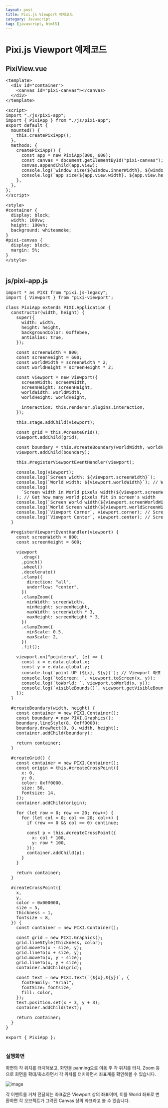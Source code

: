 ```yaml
---
layout: post
title: Pixi.js Viewport 예제코드
category: Javascript
tag: [javascript, html5]
---
```


# Pixi.js Viewport 예제코드

## PixiView.vue

<pre class="prettyprint">
&lt;template&gt;
  &lt;div id="container"&gt;
    &lt;canvas id="pixi-canvas"&gt;&lt;/canvas&gt;
  &lt;/div&gt;
&lt;/template&gt;

&lt;script&gt;
import "./js/pixi-app";
import { PixiApp } from "./js/pixi-app";
export default {
  mounted() {
    this.createPixiApp();
  },
  methods: {
    createPixiApp() {
      const app = new PixiApp(800, 600);
      const canvas = document.getElementById("pixi-canvas");
      canvas.appendChild(app.view);
      console.log(`window size(${window.innerWidth}, ${window.innerHeight})`);
      console.log(`app size(${app.view.width}, ${app.view.height})`);
    },
  },
};
&lt;/script&gt;

&lt;style&gt;
#container {
  display: block;
  width: 100vw;
  height: 100vh;
  background: whitesmoke;
}
#pixi-canvas {
  display: block;
  margin: 5%;
}
&lt;/style&gt;

</pre>

## js/pixi-app.js
<pre class="prettyprint">
import * as PIXI from "pixi.js-legacy";
import { Viewport } from "pixi-viewport";

class PixiApp extends PIXI.Application {
  constructor(width, height) {
    super({
      width: width,
      height: height,
      backgroundColor: 0xffebee,
      antialias: true,
    });

    const screenWidth = 800;
    const screenHeight = 600;
    const worldWidth = screenWidth * 2;
    const worldHeight = screenHeight * 2;

    const viewport = new Viewport({
      screenWidth: screenWidth,
      screenHeight: screenHeight,
      worldWidth: worldWidth,
      worldHeight: worldHeight,

      interaction: this.renderer.plugins.interaction,
    });

    this.stage.addChild(viewport);

    const grid = this.#createGrid();
    viewport.addChild(grid);

    const boundary = this.#createBoundary(worldWidth, worldHeight);
    viewport.addChild(boundary);

    this.#registerViewportEventHandler(viewport);

    console.log(viewport);
    console.log(`Screen width: ${viewport.screenWidth}`);
    console.log(`World width: ${viewport.worldWidth}`); // World height, in pixels
    console.log(
      `Screen width in World pixels width(${viewport.screenWidthInWorldPixels})`
    ); // Get how many world pixels fit in screen's width
    console.log(`Screen World width(${viewport.screenWorldWidth})`); // World width in screen coordinates
    console.log(`World Screen width(${viewport.worldScreenWidth})`); // Screen width in world coordinates
    console.log(`Viewport Corner`, viewport.corner); // Screen width in world coordinates
    console.log(`Viewport Center`, viewport.center); // Screen width in world coordinates
  }

  #registerViewportEventHandler(viewport) {
    const screenWidth = 800;
    const screenHeight = 600;

    viewport
      .drag()
      .pinch()
      .wheel()
      .decelerate()
      .clamp({
        direction: "all",
        underflow: "center",
      })
      .clampZoom({
        minWidth: screenWidth,
        minHeight: screenHeight,
        maxWidth: screenWidth * 3,
        maxHeight: screenHeight * 3,
      })
      .clampZoom({
        minScale: 0.5,
        maxScale: 2,
      })
      .fit();

    viewport.on("pointerup", (e) => {
      const x = e.data.global.x;
      const y = e.data.global.y;
      console.log(`point UP (${x}, ${y})`); // Viewport 좌표
      console.log(`toScreen: `, viewport.toScreen(x, y));
      console.log(`toWorld: `, viewport.toWorld(x, y));
      console.log(`visibleBounds()`, viewport.getVisibleBounds());
    });
  }

  #createBoundary(width, height) {
    const container = new PIXI.Container();
    const boundary = new PIXI.Graphics();
    boundary.lineStyle(8, 0xff0000);
    boundary.drawRect(0, 0, width, height);
    container.addChild(boundary);

    return container;
  }

  #createGrid() {
    const container = new PIXI.Container();
    const origin = this.#createCrossPoint({
      x: 0,
      y: 0,
      color: 0xff0000,
      size: 50,
      fontsize: 14,
    });
    container.addChild(origin);

    for (let row = 0; row <= 20; row++) {
      for (let col = 0; col <= 20; col++) {
        if (row == 0 && col == 0) continue;

        const p = this.#createCrossPoint({
          x: col * 100,
          y: row * 100,
        });
        container.addChild(p);
      }
    }

    return container;
  }

  #createCrossPoint({
    x,
    y,
    color = 0x000000,
    size = 5,
    thickness = 1,
    fontsize = 8,
  }) {
    const container = new PIXI.Container();

    const grid = new PIXI.Graphics();
    grid.lineStyle(thickness, color);
    grid.moveTo(x - size, y);
    grid.lineTo(x + size, y);
    grid.moveTo(x, y - size);
    grid.lineTo(x, y + size);
    container.addChild(grid);

    const text = new PIXI.Text(`(${x},${y})`, {
      fontFamily: "Arial",
      fontSize: fontsize,
      fill: color,
    });
    text.position.set(x + 3, y + 3);
    container.addChild(text);

    return container;
  }
}

export { PixiApp };

</pre>


### 실행화면

화면의 각 위치를 터치해보고, 화면을 panning으로 이동 후 각 위치를 터치, Zoom 등으로 화면을 확대/축소하면서 각 위치를 터치하면서 좌표계를 확인해볼 수 있습니다.

![image](/assets/javascript/006.png)

각 이벤트를 거쳐 전달되는 좌표값은 Viewport 상의 좌표이며, 이를 World 좌표로 변환하면 각 오브젝트가 그려진 Canvas 상의 좌표라고 볼 수 있습니다.
